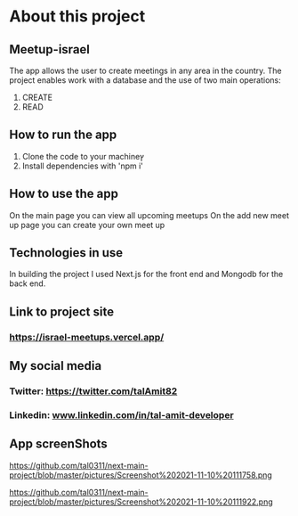 # About this project
## Meetup-israel
The app allows the user to create meetings in any area in the country.
The project enables work with a database and the use of two main operations:
1. CREATE
2. READ

## How to run the app
1. Clone the code to your machineץ
2. Install dependencies with 'npm i'

## How to use the app
On the main page you can view all upcoming meetups
On the add new meet up page you can create your own meet up

## Technologies in use
In building the project I used Next.js for the front end and Mongodb for the back end.

## Link to project site
### https://israel-meetups.vercel.app/

## My social media

### Twitter: https://twitter.com/talAmit82
### Linkedin: www.linkedin.com/in/tal-amit-developer

## App screenShots

https://github.com/tal0311/next-main-project/blob/master/pictures/Screenshot%202021-11-10%20111758.png

https://github.com/tal0311/next-main-project/blob/master/pictures/Screenshot%202021-11-10%20111922.png

